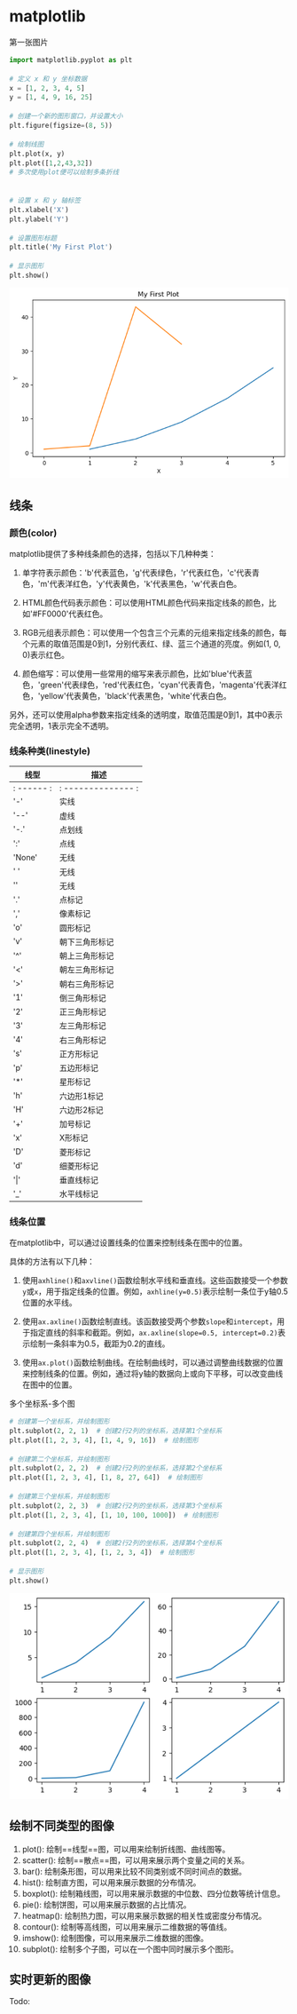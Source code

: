 # matplotlib


第一张图片

```python
import matplotlib.pyplot as plt

# 定义 x 和 y 坐标数据
x = [1, 2, 3, 4, 5]
y = [1, 4, 9, 16, 25]

# 创建一个新的图形窗口，并设置大小
plt.figure(figsize=(8, 5))

# 绘制线图
plt.plot(x, y)
plt.plot([1,2,43,32])
# 多次使用plot便可以绘制多条折线


# 设置 x 和 y 轴标签
plt.xlabel('X')
plt.ylabel('Y')

# 设置图形标题
plt.title('My First Plot')

# 显示图形
plt.show()
```

![](Picture/Pasted%20image%2020230905163542.png)

## 线条
### 颜色(color)

matplotlib提供了多种线条颜色的选择，包括以下几种种类：

1. 单字符表示颜色：'b'代表蓝色，'g'代表绿色，'r'代表红色，'c'代表青色，'m'代表洋红色，'y'代表黄色，'k'代表黑色，'w'代表白色。

2. HTML颜色代码表示颜色：可以使用HTML颜色代码来指定线条的颜色，比如'#FF0000'代表红色。

3. RGB元组表示颜色：可以使用一个包含三个元素的元组来指定线条的颜色，每个元素的取值范围是0到1，分别代表红、绿、蓝三个通道的亮度。例如(1, 0, 0)表示红色。

4. 颜色缩写：可以使用一些常用的缩写来表示颜色，比如'blue'代表蓝色，'green'代表绿色，'red'代表红色，'cyan'代表青色，'magenta'代表洋红色，'yellow'代表黄色，'black'代表黑色，'white'代表白色。

另外，还可以使用alpha参数来指定线条的透明度，取值范围是0到1，其中0表示完全透明，1表示完全不透明。


### 线条种类(linestyle)

| 线型       | 描述               |
| ---------- | ------------------ |
| : ------ : | : -------------- : |
| '-'        | 实线               |
| '--'       | 虚线               |
| '-.'       | 点划线             |
| ':'        | 点线               |
| 'None'     | 无线               |
| ' '        | 无线               |
| ''         | 无线               |
| '.'        | 点标记             |
| ','        | 像素标记           |
| 'o'        | 圆形标记           |
| 'v'        | 朝下三角形标记     |
| '^'        | 朝上三角形标记     |
| '<'        | 朝左三角形标记     |
| '>'        | 朝右三角形标记     |
| '1'        | 倒三角形标记       |
| '2'        | 正三角形标记       |
| '3'        | 左三角形标记       |
| '4'        | 右三角形标记       |
| 's'        | 正方形标记         |
| 'p'        | 五边形标记         |
| '\*'       | 星形标记           |
| 'h'        | 六边形1标记        |
| 'H'        | 六边形2标记        |
| '+'        | 加号标记           |
| 'x'        | X形标记            |
| 'D'        | 菱形标记           |
| 'd'        | 细菱形标记         |
| '\|'       | 垂直线标记         |
| '\_'       | 水平线标记         |


### 线条位置

在matplotlib中，可以通过设置线条的位置来控制线条在图中的位置。

具体的方法有以下几种：

1. 使用`axhline()`和`axvline()`函数绘制水平线和垂直线。这些函数接受一个参数`y`或`x`，用于指定线条的位置。例如，`axhline(y=0.5)`表示绘制一条位于y轴0.5位置的水平线。

2. 使用`ax.axline()`函数绘制直线。该函数接受两个参数`slope`和`intercept`，用于指定直线的斜率和截距。例如，`ax.axline(slope=0.5, intercept=0.2)`表示绘制一条斜率为0.5，截距为0.2的直线。

3. 使用`ax.plot()`函数绘制曲线。在绘制曲线时，可以通过调整曲线数据的位置来控制线条的位置。例如，通过将y轴的数据向上或向下平移，可以改变曲线在图中的位置。

多个坐标系-多个图

```python
# 创建第一个坐标系，并绘制图形
plt.subplot(2, 2, 1)  # 创建2行2列的坐标系，选择第1个坐标系
plt.plot([1, 2, 3, 4], [1, 4, 9, 16])  # 绘制图形

# 创建第二个坐标系，并绘制图形
plt.subplot(2, 2, 2)  # 创建2行2列的坐标系，选择第2个坐标系
plt.plot([1, 2, 3, 4], [1, 8, 27, 64])  # 绘制图形

# 创建第三个坐标系，并绘制图形
plt.subplot(2, 2, 3)  # 创建2行2列的坐标系，选择第3个坐标系
plt.plot([1, 2, 3, 4], [1, 10, 100, 1000])  # 绘制图形

# 创建第四个坐标系，并绘制图形
plt.subplot(2, 2, 4)  # 创建2行2列的坐标系，选择第4个坐标系
plt.plot([1, 2, 3, 4], [1, 2, 3, 4])  # 绘制图形

# 显示图形
plt.show()
```



![](Picture/Pasted%20image%2020230905165400.png)


## 绘制不同类型的图像

1. plot(): 绘制==线型==图，可以用来绘制折线图、曲线图等。
2. scatter(): 绘制==散点==图，可以用来展示两个变量之间的关系。
3. bar(): 绘制条形图，可以用来比较不同类别或不同时间点的数据。
4. hist(): 绘制直方图，可以用来展示数据的分布情况。
5. boxplot(): 绘制箱线图，可以用来展示数据的中位数、四分位数等统计信息。
6. pie(): 绘制饼图，可以用来展示数据的占比情况。
7. heatmap(): 绘制热力图，可以用来展示数据的相关性或密度分布情况。
8. contour(): 绘制等高线图，可以用来展示二维数据的等值线。
9. imshow(): 绘制图像，可以用来展示二维数据的图像。
10. subplot(): 绘制多个子图，可以在一个图中同时展示多个图形。

## 实时更新的图像

Todo:






